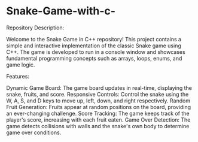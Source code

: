 # Snake-Game-with-c-

Repository Description:

Welcome to the Snake Game in C++ repository! This project contains a simple and interactive implementation of the classic Snake game using C++. The game is developed to run in a console window and showcases fundamental programming concepts such as arrays, loops, enums, and game logic.

Features:

Dynamic Game Board: The game board updates in real-time, displaying the snake, fruits, and score.
Responsive Controls: Control the snake using the W, A, S, and D keys to move up, left, down, and right respectively.
Random Fruit Generation: Fruits appear at random positions on the board, providing an ever-changing challenge.
Score Tracking: The game keeps track of the player's score, increasing with each fruit eaten.
Game Over Detection: The game detects collisions with walls and the snake's own body to determine game over conditions.
